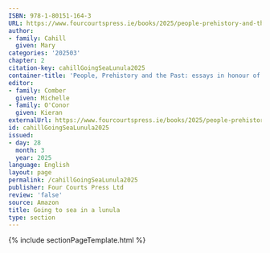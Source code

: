 ```yaml
---
ISBN: 978-1-80151-164-3
URL: https://www.fourcourtspress.ie/books/2025/people-prehistory-and-the-past
author:
- family: Cahill
  given: Mary
categories: '202503'
chapter: 2
citation-key: cahillGoingSeaLunula2025
container-title: 'People, Prehistory and the Past: essays in honour of John Waddell'
editor:
- family: Comber
  given: Michelle
- family: O'Conor
  given: Kieran
externalUrl: https://www.fourcourtspress.ie/books/2025/people-prehistory-and-the-past
id: cahillGoingSeaLunula2025
issued:
- day: 28
  month: 3
  year: 2025
language: English
layout: page
permalink: /cahillGoingSeaLunula2025
publisher: Four Courts Press Ltd
review: 'false'
source: Amazon
title: Going to sea in a lunula
type: section
---
```

{% include sectionPageTemplate.html %}